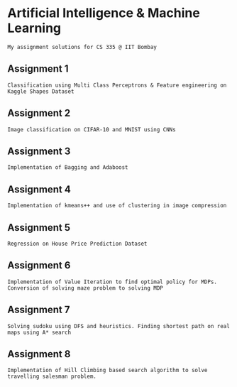 # Artificial Intelligence & Machine Learning
	My assignment solutions for CS 335 @ IIT Bombay

## Assignment 1
	Classification using Multi Class Perceptrons & Feature engineering on Kaggle Shapes Dataset

## Assignment 2
	Image classification on CIFAR-10 and MNIST using CNNs

## Assignment 3
	Implementation of Bagging and Adaboost

## Assignment 4
	Implementation of kmeans++ and use of clustering in image compression

## Assignment 5
	Regression on House Price Prediction Dataset

## Assignment 6
	Implementation of Value Iteration to find optimal policy for MDPs. Conversion of solving maze problem to solving MDP

## Assignment 7
	Solving sudoku using DFS and heuristics. Finding shortest path on real maps using A* search

## Assignment 8
	Implementation of Hill Climbing based search algorithm to solve travelling salesman problem.